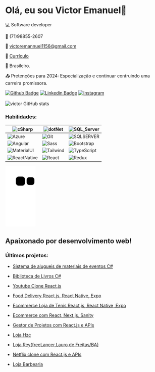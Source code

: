<h1>Olá, eu sou Victor Emanuel👏 </h1>
 

:computer: Software developer<br/>

📱 (71)98855-2607<br/>

📧 victoremannuel1156@gmail.com<br/>

📖 [Currículo](https://drive.google.com/file/d/1HLcQe1So-K1fNrOALCLc6rENCPxzEQmd/view?usp=drive_link)<br/>

:house_with_garden: Brasileiro.

:outbox_tray: Pretenções para 2024: Especialização e continuar contruindo uma carreira promissora.


[![Github Badge](https://img.shields.io/badge/GitHub-100000?style=for-the-badge&logo=github&logoColor=white)](https://github.com/victoremanuel12)
[![Linkedin Badge](https://img.shields.io/badge/LinkedIn-0077B5?style=for-the-badge&logo=linkedin&logoColor=white)](https://www.linkedin.com/in/victor-emanuel-004636228/)
[![Instagram](https://img.shields.io/badge/Instagram-E4405F?style=for-the-badge&logo=instagram&logoColor=white)](https://www.instagram.com/victoremannuel11/)
<br/>
<br/>
![victor GitHub stats](https://github-readme-stats.vercel.app/api?username=victoremanuel12&show_icons=true&theme=onedark)


### Habilidades:

| ![cSharp](https://img.shields.io/badge/C%23-239120?style=for-the-badge&logo=c-sharp&logoColor=white) | ![dotNet](https://img.shields.io/badge/.NET-5C2D91?style=for-the-badge&logo=.net&logoColor=white) | ![SQL_Server](https://img.shields.io/badge/Microsoft_SQL_Server-CC2927?style=for-the-badge&logo=microsoft-sql-server&logoColor=white) |
| --- | --- | --- |
| ![Azure](https://img.shields.io/badge/Microsoft_Azure-0089D6?style=for-the-badge&logo=microsoft-azure&logoColor=white) | ![Git](https://img.shields.io/badge/GIT-E44C30?style=for-the-badge&logo=git&logoColor=white) | ![SQLSERVER](https://img.shields.io/badge/PostgreSQL-316192?style=for-the-badge&logo=postgresql&logoColor=white) |
| ![Angular](https://img.shields.io/badge/Angular-DD0031?style=for-the-badge&logo=angular&logoColor=white) | ![Sass](https://img.shields.io/badge/Sass-CC6699?style=for-the-badge&logo=sass&logoColor=white) | ![Bootstrap](https://img.shields.io/badge/Bootstrap-563D7C?style=for-the-badge&logo=bootstrap&logoColor=white) |
| ![MaterialUI](https://img.shields.io/badge/Material--UI-0081CB?style=for-the-badge&logo=material-ui&logoColor=white) | ![Tailwind](https://img.shields.io/badge/Tailwind_CSS-38B2AC?style=for-the-badge&logo=tailwind-css&logoColor=white) | ![TypeScript](https://img.shields.io/badge/TypeScript-007ACC?style=for-the-badge&logo=typescript&logoColor=white) |
| ![ReactNative](https://img.shields.io/badge/React_Native-20232A?style=for-the-badge&logo=react&logoColor=61DAFB) | ![React](https://img.shields.io/badge/React-20232A?style=for-the-badge&logo=react&logoColor=61DAFB) | ![Redux](https://img.shields.io/badge/Redux-593D88?style=for-the-badge&logo=redux&logoColor=white) |








<div dir="auto">
  <p dir="auto"><a target="_blank" rel="noopener noreferrer"><img   src="https://raw.githubusercontent.com/rafaballerini/rafaballerini/f92e83a631a16ed7455fc51a82ebeefeaf2263ad/github-contribution-grid-snake.svg" alt="Snake animation" style="max-width: 100%;"></p>
    </div>
<div/>



<h2>Apaixonado por desenvolvimento web!</h2>

<h3>Últimos projetos:</h3>

- [Sistema de alugueis de materiais de eventos C# ](https://github.com/victoremanuel12/TccProjectMatrizDecor)<br/>

- [Biblioteca de Livros C# ](https://github.com/victoremanuel12/SorvilWebApp/tree/main)<br/>

- [Youtube Clone React.js](https://www.linkedin.com/feed/update/urn:li:activity:6984247275711565824/)<br/>

- [Food Delivery React.js, React Native, Expo](https://www.linkedin.com/posts/victor-emanuel-004636228_javascript-react-frontend-activity-6961380104966926336-mXDb?utm_source=linkedin_share&utm_medium=member_desktop_web)<br/>

- [Ecommerce Loja de Tenis React.js, React Native, Expo](https://www.linkedin.com/posts/victor-emanuel-004636228_react-desenvolvimento-reactnative-activity-6957792671021084672-BeO9?utm_source=linkedin_share&utm_medium=member_desktop_web)<br/>

- [Ecommerce com React, Next.js, Sanity](https://ecommercetecstore.vercel.app/)<br/>

- [Gestor de Projetos com React.js e APIs](https://www.linkedin.com/posts/victor-emanuel-004636228_oportunidadedeemprego-javascript-react-ugcPost-6931410072531009536-eRM6?utm_source=linkedin_share&utm_medium=member_desktop_web)<br/>

- [Loja Hzc](https://lnkd.in/d_Sg6-mz)<br/>

- [Loja Rey(freeLancer,Lauro de Freitas/BA)](https://victoremanuel12.github.io/loja-rey/)<br/>
- [Netflix clone com React.js e APIs](https://lnkd.in/dJgqpRW6)<br/>

- [Loja Barbearia](https://lnkd.in/dTQM8kif)<br/>








